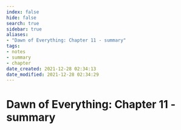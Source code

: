 ```yaml
---
index: false
hide: false
search: true
sidebar: true
aliases:
- "Dawn of Everything: Chapter 11 - summary"
tags:
- notes
- summary
- chapter
date_created: 2021-12-28 02:34:13
date_modified: 2021-12-28 02:34:29
---
```


#  Dawn of Everything: Chapter 11 - summary
